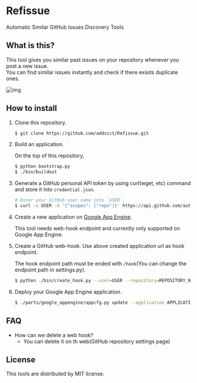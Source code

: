 Refissue
=========
Automatic Similar GitHub Issues Discovery Tools

What is this?
-------------------
This tool gives you similar past issues on your repository whenever you post a new issue.  
You can find similar issues instantly and check if there exisits duplicate ones.

![img](https://raw.github.com/addsict/refissue/master/imgs/img1.png)

How to install
----------------

1. Clone this repository.

    ```sh
    $ git clone https://github.com/addsict/Refissue.git
    ```

1. Build an application.

    On the top of this repository,

    ```sh
    $ python bootstrap.py
    $ ./bin/buildout
    ```

1. Generate a GitHub personal API token by using curl(wget, etc) command and store it into `credential.json`.

    ```sh
    # Enter your GitHub user name into `USER`.
    $ curl -u USER -d '{"scopes": ["repo"]}' https://api.github.com/authorizations > credential.json
    ```

1. Create a new application on [Google App Engine](https://appengine.google.com/).

    This tool needs web-hook endpoint and currently only supported on Google App Engine.

1. Create a GitHub web-hook. Use above created application url as hook endpoint.

    The hook endpoint path must be ended with `/hook`(You can change the endpoint path in settings.py).

    ```sh
    $ python ./bin/create_hook.py --user=USER --repository=REPOSITORY_NAME --endpoint=HOOK_ENDPOINT
    ```

1. Deploy your Google App Engine application.

    ```sh
    $ ./parts/google_appengine/appcfg.py update --application APPLICATION_NAME .
    ```

FAQ
-----
- How can we delete a web hook?
    - You can delete it on th web(GitHub repository settings page)


License
---------
This tools are distributed by MIT license.
